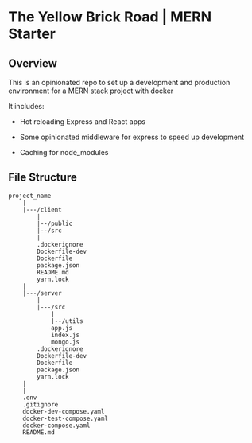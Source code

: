 # The Yellow Brick Road | MERN Starter

## Overview

This is an opinionated repo to set up a development and production environment for a MERN stack project with docker

It includes:

- Hot reloading Express and React apps

- Some opinionated middleware for express to speed up development

- Caching for node_modules

## File Structure

```none
project_name
    |
    |---/client
        |
        |--/public
        |--/src
        |
        .dockerignore
        Dockerfile-dev
        Dockerfile
        package.json
        README.md
        yarn.lock
    |
    |---/server
        |
        |---/src
            |
            |--/utils
            app.js
            index.js
            mongo.js
        .dockerignore
        Dockerfile-dev
        Dockerfile
        package.json
        yarn.lock
    |
    |
    .env
    .gitignore
    docker-dev-compose.yaml
    docker-test-compose.yaml
    docker-compose.yaml
    README.md



```
